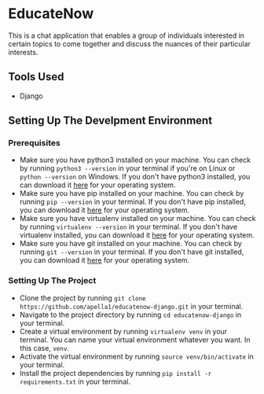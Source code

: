 # EducateNow

This is a chat application that enables a group of individuals interested in certain topics to come together and discuss the nuances of their particular interests.

## Tools Used

- Django

## Setting Up The Develpment Environment

### Prerequisites

- Make sure you have python3 installed on your machine. You can check by running `python3 --version` in your terminal if you're on Linux or `python --version` on Windows. If you don't have python3 installed, you can download it [here](https://www.python.org/downloads/) for your operating system.
- Make sure you have pip installed on your machine. You can check by running `pip --version` in your terminal. If you don't have pip installed, you can download it [here](https://pip.pypa.io/en/stable/installing/) for your operating system.
- Make sure you have virtualenv installed on your machine. You can check by running `virtualenv --version` in your terminal. If you don't have virtualenv installed, you can download it [here](https://virtualenv.pypa.io/en/latest/installation.html) for your operating system.
- Make sure you have git installed on your machine. You can check by running `git --version` in your terminal. If you don't have git installed, you can download it [here](https://git-scm.com/downloads) for your operating system.

### Setting Up The Project

- Clone the project by running `git clone https://github.com/apella1/educatenow-django.git` in your terminal.
- Navigate to the project directory by running `cd educatenow-django` in your terminal.
- Create a virtual environment by running `virtualenv venv` in your terminal. You can name your virtual environment whatever you want. In this case, `venv`.
- Activate the virtual environment by running `source venv/bin/activate` in your terminal.
- Install the project dependencies by running `pip install -r requirements.txt` in your terminal.
